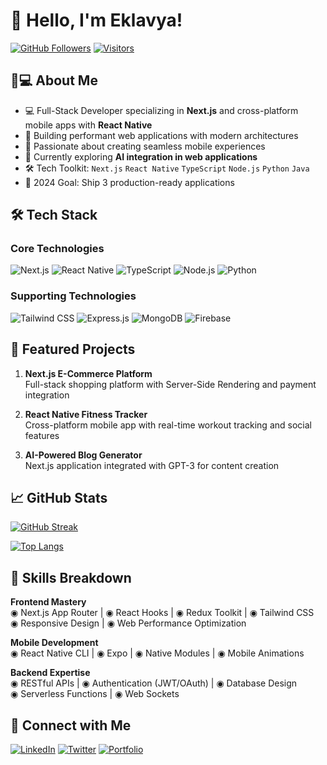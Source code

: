 # 👋 Hello, I'm Eklavya!

[![GitHub Followers](https://img.shields.io/github/followers/eklavya172004?label=Follow%20Me&style=social)](https://github.com/eklavya172004)
[![Visitors](https://api.visitorbadge.io/api/visitors?path=https%3A%2F%2Fgithub.com%2Feklavya172004&label=Visitors&countColor=%23263759)](https://visitorbadge.io/status?path=https%3A%2F%2Fgithub.com%2Feklavya172004)

## 👨💻 About Me

- 💻 Full-Stack Developer specializing in **Next.js** and cross-platform mobile apps with **React Native**
- 🚀 Building performant web applications with modern architectures
- 📱 Passionate about creating seamless mobile experiences
- 🌱 Currently exploring **AI integration in web applications**
- 🛠️ Tech Toolkit: `Next.js` `React Native` `TypeScript` `Node.js` `Python` `Java`
- 🎯 2024 Goal: Ship 3 production-ready applications

## 🛠️ Tech Stack

### Core Technologies
![Next.js](https://img.shields.io/badge/Next.js-000000?style=for-the-badge&logo=nextdotjs&logoColor=white)
![React Native](https://img.shields.io/badge/React_Native-20232A?style=for-the-badge&logo=react&logoColor=61DAFB)
![TypeScript](https://img.shields.io/badge/TypeScript-3178C6?style=for-the-badge&logo=typescript&logoColor=white)
![Node.js](https://img.shields.io/badge/Node.js-339933?style=for-the-badge&logo=nodedotjs&logoColor=white)
![Python](https://img.shields.io/badge/Python-3776AB?style=for-the-badge&logo=python&logoColor=white)

### Supporting Technologies
![Tailwind CSS](https://img.shields.io/badge/Tailwind_CSS-38B2AC?style=for-the-badge&logo=tailwind-css&logoColor=white)
![Express.js](https://img.shields.io/badge/Express.js-000000?style=for-the-badge&logo=express&logoColor=white)
![MongoDB](https://img.shields.io/badge/MongoDB-47A248?style=for-the-badge&logo=mongodb&logoColor=white)
![Firebase](https://img.shields.io/badge/Firebase-FFCA28?style=for-the-badge&logo=firebase&logoColor=black)

## 🚀 Featured Projects

1. **Next.js E-Commerce Platform**  
   Full-stack shopping platform with Server-Side Rendering and payment integration

2. **React Native Fitness Tracker**  
   Cross-platform mobile app with real-time workout tracking and social features

3. **AI-Powered Blog Generator**  
   Next.js application integrated with GPT-3 for content creation

## 📈 GitHub Stats

[![GitHub Streak](https://streak-stats.demolab.com/?user=eklavya172004&theme=dark)](https://git.io/streak-stats)

[![Top Langs](https://github-readme-stats.vercel.app/api/top-langs/?username=eklavya172004&layout=compact&theme=vision-friendly-dark&hide=roff)](https://github.com/anuraghazra/github-readme-stats)

## 🔧 Skills Breakdown

**Frontend Mastery**  
◉ Next.js App Router | ◉ React Hooks | ◉ Redux Toolkit | ◉ Tailwind CSS  
◉ Responsive Design | ◉ Web Performance Optimization

**Mobile Development**  
◉ React Native CLI | ◉ Expo | ◉ Native Modules | ◉ Mobile Animations

**Backend Expertise**  
◉ RESTful APIs | ◉ Authentication (JWT/OAuth) | ◉ Database Design  
◉ Serverless Functions | ◉ Web Sockets

## 🤝 Connect with Me

[![LinkedIn](https://img.shields.io/badge/LinkedIn-0077B5?style=for-the-badge&logo=linkedin&logoColor=white)](https://www.linkedin.com/in/your-profile/)
[![Twitter](https://img.shields.io/badge/Twitter-1DA1F2?style=for-the-badge&logo=twitter&logoColor=white)](https://twitter.com/your-handle)
[![Portfolio](https://img.shields.io/badge/Portfolio-%23000000.svg?style=for-the-badge&logo=react&logoColor=white)](https://your-portfolio.com)
